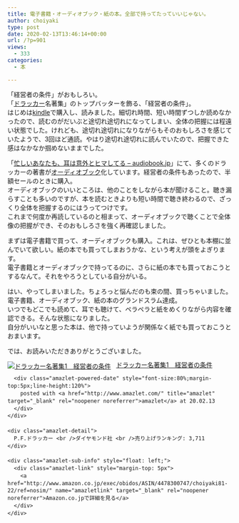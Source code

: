 ```yaml
---
title: 電子書籍・オーディオブック・紙の本。全部で持ってたっていいじゃない。
author: choiyaki
type: post
date: 2020-02-13T13:46:14+00:00
url: /?p=901
views:
  - 333
categories:
  - 本

---
```

「経営者の条件」がおもしろい。  
「[ドラッカー][1]名著集」のトップバッターを飾る、「経営者の条件」。  
はじめは[kindle][2]で購入し、読みました。細切れ時間、短い時間ずつしか読めなかったので、読むのがだいぶと途切れ途切れになってしまい、全体の把握には程遠い状態でした。けれども、途切れ途切れになりながらもそのおもしろさを感じていたようで、3回ほど通読。やはり途切れ途切れに読んでいたので、把握できた感はなかなか掴めないままでした。

「[忙しいあなたも、耳は意外とヒマしてる &#8211; audiobook.jp][3]」にて、多くのドラッカーの著書が[オーディオブック][4]化しています。経営者の条件もあったので、半額セールのときに購入。  
オーディオブックのいいところは、他のことをしながら本が聞けること。聴き漏らすことも多いのですが、本を読むときよりも短い時間で聴き終わるので、ざっくり全体を把握するのにはうってつけです。  
これまで何度か再読しているのと相まって、オーディオブックで聴くことで全体像の把握ができ、そのおもしろさを強く再確認しました。

まずは電子書籍で買って、オーディオブックも購入。これは、ぜひとも本棚に並んでいて欲しい。紙の本でも買ってしまおうかな、という考えが頭をよぎります。  
電子書籍とオーディオブックで持ってるのに、さらに紙の本でも買っておこうとするなんて。それをやろうとしている自分がいる。

はい、やってしまいました。ちょろっと悩んだのも束の間、買っちゃいました。電子書籍、オーディオブック、紙の本のグランドスラム達成。  
いつでもどこでも読めて、耳でも聴けて、ペラペラと紙をめくりながら内容を確認できる。そんな状態になりました。  
自分がいいなと思った本は、他で持っていようが関係なく紙でも買っておこうとおまいます。

では、お読みいただきありがとうございました。

<div class="amazlet-box" style="margin-bottom:0px;">
  <div class="amazlet-image" style="float:left;margin:0px 12px 1px 0px;">
    <a href="http://www.amazon.co.jp/exec/obidos/ASIN/4478300747/choiyaki81-22/ref=nosim/" name="amazletlink" target="_blank" rel="noopener noreferrer"><img src="https://i2.wp.com/images-fe.ssl-images-amazon.com/images/I/41AqZPNMbeL._SL160_.jpg?w=660&#038;ssl=1" alt="ドラッカー名著集1　経営者の条件" style="border: none;" data-recalc-dims="1" /></a>
  </div>
  
  <div class="amazlet-info" style="line-height:120%; margin-bottom: 10px">
    <div class="amazlet-name" style="margin-bottom:10px;line-height:120%">
      <a href="http://www.amazon.co.jp/exec/obidos/ASIN/4478300747/choiyaki81-22/ref=nosim/" name="amazletlink" target="_blank" rel="noopener noreferrer">ドラッカー名著集1　経営者の条件</a></p> 
      
      <div class="amazlet-powered-date" style="font-size:80%;margin-top:5px;line-height:120%">
        posted with <a href="http://www.amazlet.com/" title="amazlet" target="_blank" rel="noopener noreferrer">amazlet</a> at 20.02.13
      </div>
    </div>
    
    <div class="amazlet-detail">
      P.F.ドラッカー <br />ダイヤモンド社 <br />売り上げランキング: 3,711
    </div>
    
    <div class="amazlet-sub-info" style="float: left;">
      <div class="amazlet-link" style="margin-top: 5px">
        <a href="http://www.amazon.co.jp/exec/obidos/ASIN/4478300747/choiyaki81-22/ref=nosim/" name="amazletlink" target="_blank" rel="noopener noreferrer">Amazon.co.jpで詳細を見る</a>
      </div>
    </div>
  </div>
  
  <div class="amazlet-footer" style="clear: left">
  </div>
</div>

 [1]: https://scrapbox.io/choiyaki-hondana/%E3%83%89%E3%83%A9%E3%83%83%E3%82%AB%E3%83%BC
 [2]: https://scrapbox.io/choiyaki-hondana/kindle
 [3]: https://audiobook.jp/
 [4]: https://scrapbox.io/choiyaki-hondana/%E3%82%AA%E3%83%BC%E3%83%87%E3%82%A3%E3%82%AA%E3%83%96%E3%83%83%E3%82%AF